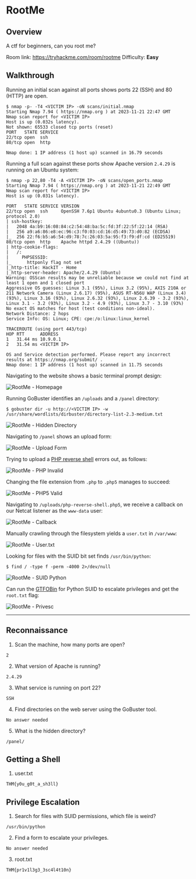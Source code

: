 # RootMe
## Overview

A ctf for beginners, can you root me?

Room link: https://tryhackme.com/room/rootme
Difficulty: **Easy**

## Walkthrough

Running an initial scan against all ports shows ports 22 (SSH) and 80 (HTTP) are open.

```console
$ nmap -p- -T4 <VICTIM IP> -oN scans/initial.nmap
Starting Nmap 7.94 ( https://nmap.org ) at 2023-11-21 22:47 GMT
Nmap scan report for <VICTIM IP>
Host is up (0.032s latency).
Not shown: 65533 closed tcp ports (reset)
PORT   STATE SERVICE
22/tcp open  ssh
80/tcp open  http

Nmap done: 1 IP address (1 host up) scanned in 16.79 seconds
```

Running a full scan against these ports show Apache version `2.4.29` is running on an Ubuntu system:

```console
$ nmap -p 22,80 -T4 -A <VICTIM IP> -oN scans/open_ports.nmap
Starting Nmap 7.94 ( https://nmap.org ) at 2023-11-21 22:49 GMT
Nmap scan report for <VICTIM IP>
Host is up (0.031s latency).

PORT   STATE SERVICE VERSION
22/tcp open  ssh     OpenSSH 7.6p1 Ubuntu 4ubuntu0.3 (Ubuntu Linux; protocol 2.0)
| ssh-hostkey: 
|   2048 4a:b9:16:08:84:c2:54:48:ba:5c:fd:3f:22:5f:22:14 (RSA)
|   256 a9:a6:86:e8:ec:96:c3:f0:03:cd:16:d5:49:73:d0:82 (ECDSA)
|_  256 22:f6:b5:a6:54:d9:78:7c:26:03:5a:95:f3:f9:df:cd (ED25519)
80/tcp open  http    Apache httpd 2.4.29 ((Ubuntu))
| http-cookie-flags: 
|   /: 
|     PHPSESSID: 
|_      httponly flag not set
|_http-title: HackIT - Home
|_http-server-header: Apache/2.4.29 (Ubuntu)
Warning: OSScan results may be unreliable because we could not find at least 1 open and 1 closed port
Aggressive OS guesses: Linux 3.1 (95%), Linux 3.2 (95%), AXIS 210A or 211 Network Camera (Linux 2.6.17) (95%), ASUS RT-N56U WAP (Linux 3.4) (93%), Linux 3.16 (93%), Linux 2.6.32 (93%), Linux 2.6.39 - 3.2 (93%), Linux 3.1 - 3.2 (93%), Linux 3.2 - 4.9 (93%), Linux 3.7 - 3.10 (93%)
No exact OS matches for host (test conditions non-ideal).
Network Distance: 2 hops
Service Info: OS: Linux; CPE: cpe:/o:linux:linux_kernel

TRACEROUTE (using port 443/tcp)
HOP RTT      ADDRESS
1   31.44 ms 10.9.0.1
2   31.54 ms <VICTIM IP>

OS and Service detection performed. Please report any incorrect results at https://nmap.org/submit/ .
Nmap done: 1 IP address (1 host up) scanned in 11.75 seconds
```

Navigating to the website shows a basic terminal prompt design:

![RootMe - Homepage](/images/rootme_homepage.png)

Running GoBuster identifies an `/uploads` and a `/panel` directory:

```console
$ gobuster dir -u http://<VICTIM IP> -w /usr/share/wordlists/dirbuster/directory-list-2.3-medium.txt
```

![RootMe - Hidden Directory](/images/rootme_hidden_directory.png)

Navigating to `/panel` shows an upload form:

![RootMe - Upload Form](/images/rootme_upload_form.png)

Trying to upload a [PHP reverse shell](https://github.com/pentestmonkey/php-reverse-shell) errors out, as follows:

![RootMe - PHP Invalid](/images/rootme_php_invalid.png)

Changing the file extension from `.php` to `.php5` manages to succeed:

![RootMe - PHP5 Valid](/images/rootme_php5_valid.png)

Navigating to `/uploads/php-reverse-shell.php5`, we receive a callback on our Netcat listener as the `www-data` user:

![RootMe - Callback](/images/rootme_callback.png)

Manually crawling through the filesystem yields a `user.txt` in `/var/www`:

![RootMe - User.txt](/images/rootme_user_txt.png)

Looking for files with the SUID bit set finds `/usr/bin/python`:

```console
$ find / -type f -perm -4000 2>/dev/null
```

![RootMe - SUID Python](/images/rootme_setuid_python.png)

Can run the [GTFOBin](https://gtfobins.github.io/gtfobins/python/#suid) for Python SUID to escalate privileges and get the `root.txt` flag:

![RootMe - Privesc](/images/rootme_privesc.png)

-----

## Reconnaissance

1. Scan the machine, how many ports are open?

```
2
```

2. What version of Apache is running?

```
2.4.29
```

3. What service is running on port 22?

```
SSH
```

4. Find directories on the web server using the GoBuster tool.

```
No answer needed
```

5. What is the hidden directory?

```
/panel/
```

## Getting a Shell

1. user.txt

```
THM{y0u_g0t_a_sh3ll}
```

## Privilege Escalation

1. Search for files with SUID permissions, which file is weird?

```
/usr/bin/python
```

2. Find a form to escalate your privileges.

```
No answer needed
```

3. root.txt

```
THM{pr1v1l3g3_3sc4l4t10n}
```